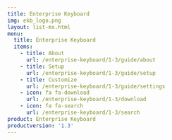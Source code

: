 ```yaml
---
title: Enterprise Keyboard
img: ekb_logo.png
layout: list-mx.html
menu:
  title: Enterprise Keyboard
  items:
    - title: About
      url: /enterprise-keyboard/1-3/guide/about
    - title: Setup
      url: /enterprise-keyboard/1-3/guide/setup
    - title: Customize
      url: /enterprise-keyboard/1-3/guide/settings
    - icon: fa fa-download
      url: /enterprise-keyboard/1-3/download
    - icon: fa fa-search
      url: /enterprise-keyboard/1-3/search
product: Enterprise Keyboard
productversion: '1.3'
---
```

